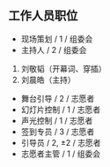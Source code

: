 ## 工作人员职位
* 现场策划 / 1 / 组委会 
* 主持人 / 2 / 组委会

1. 刘敬韬（开幕词、穿插）
2. 刘晨皓（主持）

* 舞台引导 / 2 / 志愿者
* 幻灯片控制 / 1 / 志愿者
* 声光控制 / 1 / 志愿者
* 签到专员 / 3 / 志愿者
* 引导员 / 2, ±2 / 志愿者
* 志愿者主管 / 1 / 组委会
